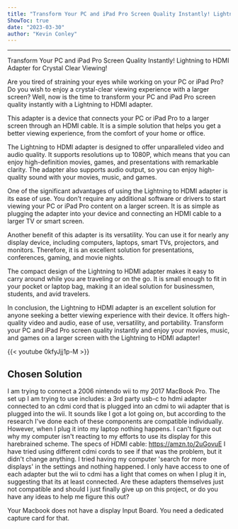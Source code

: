```yaml
---
title: "Transform Your PC and iPad Pro Screen Quality Instantly! Lightning to HDMI Adapter for Crystal Clear Viewing!"
ShowToc: true 
date: "2023-03-30"
author: "Kevin Conley"
---
```

*****
Transform Your PC and iPad Pro Screen Quality Instantly! Lightning to HDMI Adapter for Crystal Clear Viewing!

Are you tired of straining your eyes while working on your PC or iPad Pro? Do you wish to enjoy a crystal-clear viewing experience with a larger screen? Well, now is the time to transform your PC and iPad Pro screen quality instantly with a Lightning to HDMI adapter.

This adapter is a device that connects your PC or iPad Pro to a larger screen through an HDMI cable. It is a simple solution that helps you get a better viewing experience, from the comfort of your home or office.

The Lightning to HDMI adapter is designed to offer unparalleled video and audio quality. It supports resolutions up to 1080P, which means that you can enjoy high-definition movies, games, and presentations with remarkable clarity. The adapter also supports audio output, so you can enjoy high-quality sound with your movies, music, and games.

One of the significant advantages of using the Lightning to HDMI adapter is its ease of use. You don't require any additional software or drivers to start viewing your PC or iPad Pro content on a larger screen. It is as simple as plugging the adapter into your device and connecting an HDMI cable to a larger TV or smart screen.

Another benefit of this adapter is its versatility. You can use it for nearly any display device, including computers, laptops, smart TVs, projectors, and monitors. Therefore, it is an excellent solution for presentations, conferences, gaming, and movie nights.

The compact design of the Lightning to HDMI adapter makes it easy to carry around while you are traveling or on the go. It is small enough to fit in your pocket or laptop bag, making it an ideal solution for businessmen, students, and avid travelers.

In conclusion, the Lightning to HDMI adapter is an excellent solution for anyone seeking a better viewing experience with their device. It offers high-quality video and audio, ease of use, versatility, and portability. Transform your PC and iPad Pro screen quality instantly and enjoy your movies, music, and games on a larger screen with the Lightning to HDMI adapter!

{{< youtube 0kfyJjj1p-M >}} 



## Chosen Solution
 I am trying to connect a 2006 nintendo wii to my 2017 MacBook Pro. The set up I am trying to use includes: a 3rd party usb-c to hdmi adapter connected to an cdmi cord that is plugged into an cdmi to wii adapter that is plugged into the wii. It sounds like I got a lot going on, but according to the research I've done each of these components are compatible individually. However, when I plug it into my laptop nothing happens. I can't figure out why my computer isn't reacting to my efforts to use its display for this harebrained scheme.
The specs of HDMI  cable: https://amzn.to/2uGovuE
I have tried using different cdmi cords to see if that was the problem, but it didn't change anything. I tried having my computer 'search for more displays' in the settings and nothing happened. I only have access to one of each adapter but the wii to cdmi has a light that comes on when I plug it in, suggesting that its at least connected. Are these adapters themselves just not compatible and should I just finally give up on this project, or do you have any ideas to help me figure this out?

 Your Macbook  does not have a display Input Board. You need a dedicated capture card for that.




